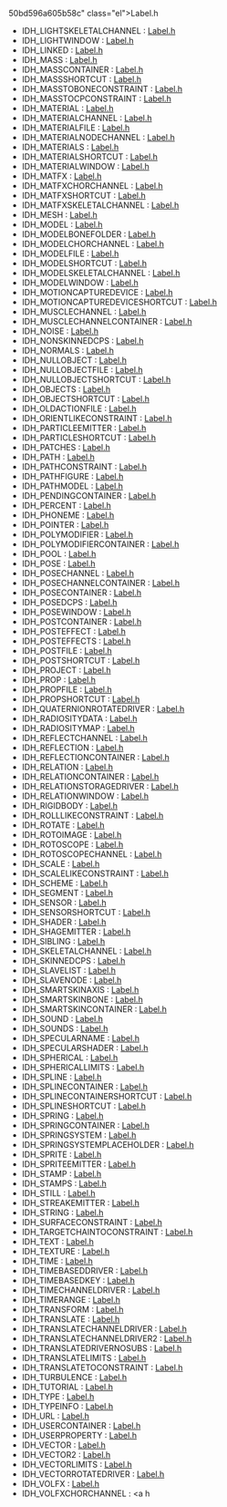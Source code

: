 50bd596a605b58c" class="el">Label.h</a>
- IDH_LIGHTSKELETALCHANNEL : <a href="Label_8h.md#bafdc523e4564cf61740fb752dc1c5ff" class="el">Label.h</a>
- IDH_LIGHTWINDOW : <a href="Label_8h.md#5f292581f09f7fdc3f6994bba93a836d" class="el">Label.h</a>
- IDH_LINKED : <a href="Label_8h.md#3c0abbed4966064e5e093d322c163026" class="el">Label.h</a>
- IDH_MASS : <a href="Label_8h.md#2b6331264b3c79f199a1e1a90de68af8" class="el">Label.h</a>
- IDH_MASSCONTAINER : <a href="Label_8h.md#8414a24ef0a22d49e094b148326bec61" class="el">Label.h</a>
- IDH_MASSSHORTCUT : <a href="Label_8h.md#834111dba4db4ca826c95768e67f4ad2" class="el">Label.h</a>
- IDH_MASSTOBONECONSTRAINT : <a href="Label_8h.md#c7dd94604f6d3521de369739fc509e16" class="el">Label.h</a>
- IDH_MASSTOCPCONSTRAINT : <a href="Label_8h.md#3b43a9c1c7cfd9c8ea5ad32affbd33a2" class="el">Label.h</a>
- IDH_MATERIAL : <a href="Label_8h.md#3bd632039340ff274747bc2a2b240636" class="el">Label.h</a>
- IDH_MATERIALCHANNEL : <a href="Label_8h.md#ced4d837bb3ada7bc37b220b20d8ee70" class="el">Label.h</a>
- IDH_MATERIALFILE : <a href="Label_8h.md#2ab0759777dbb30a079e9c476c5ee579" class="el">Label.h</a>
- IDH_MATERIALNODECHANNEL : <a href="Label_8h.md#dfe6c097673e0de710c5b2be871e91a6" class="el">Label.h</a>
- IDH_MATERIALS : <a href="Label_8h.md#1284c6d88795975cb132ef064159cdfe" class="el">Label.h</a>
- IDH_MATERIALSHORTCUT : <a href="Label_8h.md#7a502720ac35f40b583b3841fb568524" class="el">Label.h</a>
- IDH_MATERIALWINDOW : <a href="Label_8h.md#04fb708393ddb67e0678b2a72b74909b" class="el">Label.h</a>
- IDH_MATFX : <a href="Label_8h.md#f3d95c012194e4907045ab7a8a7b929c" class="el">Label.h</a>
- IDH_MATFXCHORCHANNEL : <a href="Label_8h.md#d92d89970ba66bf8191db8f47f746578" class="el">Label.h</a>
- IDH_MATFXSHORTCUT : <a href="Label_8h.md#4eb9e46c9ff74d3e500dfc9bf0c4860b" class="el">Label.h</a>
- IDH_MATFXSKELETALCHANNEL : <a href="Label_8h.md#d9dd438fffe44fad3709a751a25e40c3" class="el">Label.h</a>
- IDH_MESH : <a href="Label_8h.md#d13d495fb4bc9269884495aef3e8f842" class="el">Label.h</a>
- IDH_MODEL : <a href="Label_8h.md#4b511fc61d3925cb4fca3fd582caaa34" class="el">Label.h</a>
- IDH_MODELBONEFOLDER : <a href="Label_8h.md#1165556a19164d7d82778528119f851f" class="el">Label.h</a>
- IDH_MODELCHORCHANNEL : <a href="Label_8h.md#5a4a713c67f163cd7d83a400982ca250" class="el">Label.h</a>
- IDH_MODELFILE : <a href="Label_8h.md#60d361b6bc234f2a6cf521f3fab42212" class="el">Label.h</a>
- IDH_MODELSHORTCUT : <a href="Label_8h.md#6907206eae2458a7f3ab055f03693a9b" class="el">Label.h</a>
- IDH_MODELSKELETALCHANNEL : <a href="Label_8h.md#a79b5fbf14db1dc930fc46a8f3f32614" class="el">Label.h</a>
- IDH_MODELWINDOW : <a href="Label_8h.md#7f7bdb9cc6eae12bbb963a29cda854a8" class="el">Label.h</a>
- IDH_MOTIONCAPTUREDEVICE : <a href="Label_8h.md#8978e513d7f88dd7263801bc198a6f71" class="el">Label.h</a>
- IDH_MOTIONCAPTUREDEVICESHORTCUT : <a href="Label_8h.md#e638553d4e5ddd5b43548cd6f5cca50f" class="el">Label.h</a>
- IDH_MUSCLECHANNEL : <a href="Label_8h.md#903694cdf9445f8846497402a93bb695" class="el">Label.h</a>
- IDH_MUSCLECHANNELCONTAINER : <a href="Label_8h.md#f1b89d5849cd940c7428f0647dfccff7" class="el">Label.h</a>
- IDH_NOISE : <a href="Label_8h.md#47ed82521c42158844b0dbd5d93f24c1" class="el">Label.h</a>
- IDH_NONSKINNEDCPS : <a href="Label_8h.md#983444444c92936d8f24865137cdc4bd" class="el">Label.h</a>
- IDH_NORMALS : <a href="Label_8h.md#05bfea5de1603bfe15242c9608c86e70" class="el">Label.h</a>
- IDH_NULLOBJECT : <a href="Label_8h.md#f4774019361683a6d7112ab88a062c64" class="el">Label.h</a>
- IDH_NULLOBJECTFILE : <a href="Label_8h.md#13f29ceb410ed4af22d3ce9ed0f35759" class="el">Label.h</a>
- IDH_NULLOBJECTSHORTCUT : <a href="Label_8h.md#9ce1bc00427b86098e7b94f797706a60" class="el">Label.h</a>
- IDH_OBJECTS : <a href="Label_8h.md#3f50bf29936d3d35a3c60d51d69704df" class="el">Label.h</a>
- IDH_OBJECTSHORTCUT : <a href="Label_8h.md#dc66f638e20022db5595dc607ad99620" class="el">Label.h</a>
- IDH_OLDACTIONFILE : <a href="Label_8h.md#129dd0d6df342f33fa8bda55074d7fce" class="el">Label.h</a>
- IDH_ORIENTLIKECONSTRAINT : <a href="Label_8h.md#be7bff837057e063b429962d3203ba77" class="el">Label.h</a>
- IDH_PARTICLEEMITTER : <a href="Label_8h.md#89108583d2867da17c6c8942bc0354a9" class="el">Label.h</a>
- IDH_PARTICLESHORTCUT : <a href="Label_8h.md#eb7aed883289e4da211f2e2b18a2e15c" class="el">Label.h</a>
- IDH_PATCHES : <a href="Label_8h.md#f133bdb35e8388536625a304f90e982f" class="el">Label.h</a>
- IDH_PATH : <a href="Label_8h.md#08dc05f3fb1b46f0b041dbb280324bbc" class="el">Label.h</a>
- IDH_PATHCONSTRAINT : <a href="Label_8h.md#1ab9903b36f75f3d583a2895e146f755" class="el">Label.h</a>
- IDH_PATHFIGURE : <a href="Label_8h.md#f82ebb5901fd737285d3f5bb66e96f3b" class="el">Label.h</a>
- IDH_PATHMODEL : <a href="Label_8h.md#886ceda6c2250bfbe80ba906981d320d" class="el">Label.h</a>
- IDH_PENDINGCONTAINER : <a href="Label_8h.md#a73c54d50edc506dbdb05641ced2524c" class="el">Label.h</a>
- IDH_PERCENT : <a href="Label_8h.md#b75c1de21a7289bfb4400aea4610498f" class="el">Label.h</a>
- IDH_PHONEME : <a href="Label_8h.md#cead24a1322116422149c5aa2000a8e5" class="el">Label.h</a>
- IDH_POINTER : <a href="Label_8h.md#faf969609f42a4070393d3427a484d2c" class="el">Label.h</a>
- IDH_POLYMODIFIER : <a href="Label_8h.md#2e6e9a2a8201061ac3f8f08ff533a2ef" class="el">Label.h</a>
- IDH_POLYMODIFIERCONTAINER : <a href="Label_8h.md#4c752848ad9f2e837219550b1b1cf6a5" class="el">Label.h</a>
- IDH_POOL : <a href="Label_8h.md#fd372a11dbb02bb450125be5d5ca2005" class="el">Label.h</a>
- IDH_POSE : <a href="Label_8h.md#9271dae40bab94dea0206035038ae7ab" class="el">Label.h</a>
- IDH_POSECHANNEL : <a href="Label_8h.md#7145ad3d4741eba61cb65929b1221542" class="el">Label.h</a>
- IDH_POSECHANNELCONTAINER : <a href="Label_8h.md#f63ad453e39eb4785dee12d06fb8eab3" class="el">Label.h</a>
- IDH_POSECONTAINER : <a href="Label_8h.md#035f1ebaf03e5242625225ff7662e1ac" class="el">Label.h</a>
- IDH_POSEDCPS : <a href="Label_8h.md#13048fbf250795868ba3d46a6a108ae3" class="el">Label.h</a>
- IDH_POSEWINDOW : <a href="Label_8h.md#d5ee6229eb51b6706dc36a3b0222119f" class="el">Label.h</a>
- IDH_POSTCONTAINER : <a href="Label_8h.md#3251f2f2dd753c45cede251fe8db9abf" class="el">Label.h</a>
- IDH_POSTEFFECT : <a href="Label_8h.md#4b239e30b2034eabb0e61233b4b3764a" class="el">Label.h</a>
- IDH_POSTEFFECTS : <a href="Label_8h.md#d23e39c49b2442f0911f7c3c5a83715e" class="el">Label.h</a>
- IDH_POSTFILE : <a href="Label_8h.md#7801b4470c700e3a9ec69e6af8657a36" class="el">Label.h</a>
- IDH_POSTSHORTCUT : <a href="Label_8h.md#eb55a143031cd2f784b58a55e70f3275" class="el">Label.h</a>
- IDH_PROJECT : <a href="Label_8h.md#f9f015ffb5d1ec41211f0dfb7bd4d4e9" class="el">Label.h</a>
- IDH_PROP : <a href="Label_8h.md#8b465b5fbfe531486fce1bac44901447" class="el">Label.h</a>
- IDH_PROPFILE : <a href="Label_8h.md#87b274eabccedf0e1ae99c82d17d4ada" class="el">Label.h</a>
- IDH_PROPSHORTCUT : <a href="Label_8h.md#32e86822c04259a340691735090eb3d4" class="el">Label.h</a>
- IDH_QUATERNIONROTATEDRIVER : <a href="Label_8h.md#e30d25dba076cab9808984f90891b420" class="el">Label.h</a>
- IDH_RADIOSITYDATA : <a href="Label_8h.md#123400e3f8ecdbabcdf60e4e4cfb3f06" class="el">Label.h</a>
- IDH_RADIOSITYMAP : <a href="Label_8h.md#fd7d5a66dac8139b4047d59c2459bfcd" class="el">Label.h</a>
- IDH_REFLECTCHANNEL : <a href="Label_8h.md#735ea4251f5c2ed3c0c1ac01857587a1" class="el">Label.h</a>
- IDH_REFLECTION : <a href="Label_8h.md#399fe307c729e65cd55e5509ec828b90" class="el">Label.h</a>
- IDH_REFLECTIONCONTAINER : <a href="Label_8h.md#a526d13411a1ad77d8bd34ed7491a9c6" class="el">Label.h</a>
- IDH_RELATION : <a href="Label_8h.md#cbc8e2a8f4d8b3d4a1883e6a367d3ad0" class="el">Label.h</a>
- IDH_RELATIONCONTAINER : <a href="Label_8h.md#c12cdd4d474563a89dc3f2a329d82803" class="el">Label.h</a>
- IDH_RELATIONSTORAGEDRIVER : <a href="Label_8h.md#a8d44f4c89e5ea9016f523d883deccfb" class="el">Label.h</a>
- IDH_RELATIONWINDOW : <a href="Label_8h.md#88b167fe57f84bc8e0b0699da5b6a23f" class="el">Label.h</a>
- IDH_RIGIDBODY : <a href="Label_8h.md#75772053f41153ee9d63fe3fb01c17aa" class="el">Label.h</a>
- IDH_ROLLLIKECONSTRAINT : <a href="Label_8h.md#61529f93222c9b0477e47642839da023" class="el">Label.h</a>
- IDH_ROTATE : <a href="Label_8h.md#50da88d494bc183bd0ad6e315d4d3b11" class="el">Label.h</a>
- IDH_ROTOIMAGE : <a href="Label_8h.md#42e176dd7282ba9ca6d0378973fc02da" class="el">Label.h</a>
- IDH_ROTOSCOPE : <a href="Label_8h.md#a95ef720cd3106031706cb51ce3523b1" class="el">Label.h</a>
- IDH_ROTOSCOPECHANNEL : <a href="Label_8h.md#80ed7bba58377812062e175be28005cb" class="el">Label.h</a>
- IDH_SCALE : <a href="Label_8h.md#a0c818e96acebb7939d27bb37bd4b99e" class="el">Label.h</a>
- IDH_SCALELIKECONSTRAINT : <a href="Label_8h.md#28709a6484e54ad9a1c586ee61dbdacc" class="el">Label.h</a>
- IDH_SCHEME : <a href="Label_8h.md#ab7b45417fe19538cacfa9b9bfd6fb8e" class="el">Label.h</a>
- IDH_SEGMENT : <a href="Label_8h.md#8fe0fff02d93bd902089acc55270f897" class="el">Label.h</a>
- IDH_SENSOR : <a href="Label_8h.md#82cd25646f39333c38dd722e0d382f13" class="el">Label.h</a>
- IDH_SENSORSHORTCUT : <a href="Label_8h.md#276149ab90f3de23d5612d346cf61272" class="el">Label.h</a>
- IDH_SHADER : <a href="Label_8h.md#35eb7be41a73b1865227abf481b94390" class="el">Label.h</a>
- IDH_SHAGEMITTER : <a href="Label_8h.md#d953c20da848d8a485bde5e68eccf37c" class="el">Label.h</a>
- IDH_SIBLING : <a href="Label_8h.md#21c1bd81b0c1fa79ba0d141f6adc1aa7" class="el">Label.h</a>
- IDH_SKELETALCHANNEL : <a href="Label_8h.md#a9115cb23942a4b671576a51d1422663" class="el">Label.h</a>
- IDH_SKINNEDCPS : <a href="Label_8h.md#edfd7184845ccb5b087d42a8e42eee03" class="el">Label.h</a>
- IDH_SLAVELIST : <a href="Label_8h.md#de71390be8a121099b0b47b33c8faeaa" class="el">Label.h</a>
- IDH_SLAVENODE : <a href="Label_8h.md#4ed0edf7662c693e3a107652774a9de4" class="el">Label.h</a>
- IDH_SMARTSKINAXIS : <a href="Label_8h.md#ee742582136e151b0f142749799681d4" class="el">Label.h</a>
- IDH_SMARTSKINBONE : <a href="Label_8h.md#f3d8236a2fa8a03a07e98352add4e7b4" class="el">Label.h</a>
- IDH_SMARTSKINCONTAINER : <a href="Label_8h.md#ba80e9c66b5cdfa7ddae5ef0b6a5ed09" class="el">Label.h</a>
- IDH_SOUND : <a href="Label_8h.md#a41be4c8aa73a4e2fb6fd6d239d27ac0" class="el">Label.h</a>
- IDH_SOUNDS : <a href="Label_8h.md#c8df16321f8e72a0ddedaf35607923b8" class="el">Label.h</a>
- IDH_SPECULARNAME : <a href="Label_8h.md#fbdc199a04bedfd15ae80dd39629bdc6" class="el">Label.h</a>
- IDH_SPECULARSHADER : <a href="Label_8h.md#1d099f085dfd62b6639d5d2ac257001e" class="el">Label.h</a>
- IDH_SPHERICAL : <a href="Label_8h.md#fe7901d14d364ea2ca78d36a00bf1485" class="el">Label.h</a>
- IDH_SPHERICALLIMITS : <a href="Label_8h.md#0f3ee849e60e8a385e7ed432c6ff0b44" class="el">Label.h</a>
- IDH_SPLINE : <a href="Label_8h.md#ae4bca818fc85b0ad5aff01a0b5d2aa1" class="el">Label.h</a>
- IDH_SPLINECONTAINER : <a href="Label_8h.md#84a2196057f9d3cb4132d3da12e05283" class="el">Label.h</a>
- IDH_SPLINECONTAINERSHORTCUT : <a href="Label_8h.md#490facc59efe01b6dfcbe287d0b867d9" class="el">Label.h</a>
- IDH_SPLINESHORTCUT : <a href="Label_8h.md#7b4605dcdaf88065ae4d02be0672971c" class="el">Label.h</a>
- IDH_SPRING : <a href="Label_8h.md#782f52726d54a8071ec5907777bc5b92" class="el">Label.h</a>
- IDH_SPRINGCONTAINER : <a href="Label_8h.md#4e62de6cdd38fa724aab648fcc88043f" class="el">Label.h</a>
- IDH_SPRINGSYSTEM : <a href="Label_8h.md#c681952447ddc4f9a71290f080ca2f7a" class="el">Label.h</a>
- IDH_SPRINGSYSTEMPLACEHOLDER : <a href="Label_8h.md#e456cd47f806ce72a0e9fa1d406299bf" class="el">Label.h</a>
- IDH_SPRITE : <a href="Label_8h.md#69814c1c46af0fc6e33f16f11b779aa2" class="el">Label.h</a>
- IDH_SPRITEEMITTER : <a href="Label_8h.md#7f20531e04a23d6b004bd51bf6cbbabf" class="el">Label.h</a>
- IDH_STAMP : <a href="Label_8h.md#a0772cc64ed1db82094e853fb4bebf55" class="el">Label.h</a>
- IDH_STAMPS : <a href="Label_8h.md#ece3991099eba3fbb879db80440c9192" class="el">Label.h</a>
- IDH_STILL : <a href="Label_8h.md#0d22019127d11745a01225f1d9e41aec" class="el">Label.h</a>
- IDH_STREAKEMITTER : <a href="Label_8h.md#d2ce2797771ae54fabef87a4a795bb2d" class="el">Label.h</a>
- IDH_STRING : <a href="Label_8h.md#f491f805125582623d09b195f6c2f986" class="el">Label.h</a>
- IDH_SURFACECONSTRAINT : <a href="Label_8h.md#2d4282e113ff4609b39530707337d11f" class="el">Label.h</a>
- IDH_TARGETCHAINTOCONSTRAINT : <a href="Label_8h.md#c0f3d7aeac7fb079947ade6ade4b7dd9" class="el">Label.h</a>
- IDH_TEXT : <a href="Label_8h.md#5227323a38d5e34afb0ee2dc971494c7" class="el">Label.h</a>
- IDH_TEXTURE : <a href="Label_8h.md#ca68a8c05eb3eb32d84807944e143860" class="el">Label.h</a>
- IDH_TIME : <a href="Label_8h.md#dc5f1b9f3dca9e30da779a6a4f3cbe91" class="el">Label.h</a>
- IDH_TIMEBASEDDRIVER : <a href="Label_8h.md#4726c82f35fb03c7a1e20bf89ae78aba" class="el">Label.h</a>
- IDH_TIMEBASEDKEY : <a href="Label_8h.md#be63b61435386454b8bd1490a4fff7bd" class="el">Label.h</a>
- IDH_TIMECHANNELDRIVER : <a href="Label_8h.md#720b57f688290522fd250551e3644e69" class="el">Label.h</a>
- IDH_TIMERANGE : <a href="Label_8h.md#bed923bd55c176dfd030d1d955316b38" class="el">Label.h</a>
- IDH_TRANSFORM : <a href="Label_8h.md#d8ec028ae408c6a3192d25f49dd5e118" class="el">Label.h</a>
- IDH_TRANSLATE : <a href="Label_8h.md#df4da1a7e04ca853bc427189651001f2" class="el">Label.h</a>
- IDH_TRANSLATECHANNELDRIVER : <a href="Label_8h.md#cf2acf52c4dde8405b857ddcb9edde82" class="el">Label.h</a>
- IDH_TRANSLATECHANNELDRIVER2 : <a href="Label_8h.md#281338df9744975e224715ce2d0787aa" class="el">Label.h</a>
- IDH_TRANSLATEDRIVERNOSUBS : <a href="Label_8h.md#615de1a9d6edb9f2deb852e6b4670aa9" class="el">Label.h</a>
- IDH_TRANSLATELIMITS : <a href="Label_8h.md#8e0fb0e24013feea16fbc0f7fc2b8349" class="el">Label.h</a>
- IDH_TRANSLATETOCONSTRAINT : <a href="Label_8h.md#e493f78c1938ef64ce936f785b5f5922" class="el">Label.h</a>
- IDH_TURBULENCE : <a href="Label_8h.md#485aea1ee67541d1c5936b13bfac0d22" class="el">Label.h</a>
- IDH_TUTORIAL : <a href="Label_8h.md#5ca8c26709787144f7e51584ef8fe1de" class="el">Label.h</a>
- IDH_TYPE : <a href="Label_8h.md#4751512ce707b8f9315b94ea55394d74" class="el">Label.h</a>
- IDH_TYPEINFO : <a href="Label_8h.md#855e32f65b5f9d11603b71289cc91169" class="el">Label.h</a>
- IDH_URL : <a href="Label_8h.md#f2feda467e6b5acfe56302f3ec520d88" class="el">Label.h</a>
- IDH_USERCONTAINER : <a href="Label_8h.md#e9bfc28e2276519f39ca2520a129be1a" class="el">Label.h</a>
- IDH_USERPROPERTY : <a href="Label_8h.md#1e4dd40ddce5459d46a418f45bfa8d51" class="el">Label.h</a>
- IDH_VECTOR : <a href="Label_8h.md#fe0501fd0658f8d8c2b2ec7d9083d551" class="el">Label.h</a>
- IDH_VECTOR2 : <a href="Label_8h.md#c004c8def9328a1c5153dfd092c939a0" class="el">Label.h</a>
- IDH_VECTORLIMITS : <a href="Label_8h.md#e74ce62be504b146d0e2a8d3233ecfb2" class="el">Label.h</a>
- IDH_VECTORROTATEDRIVER : <a href="Label_8h.md#44440b603864d77c4b65dec1e89b3711" class="el">Label.h</a>
- IDH_VOLFX : <a href="Label_8h.md#7d8a0e3e19330e0b5c3eacb318df958a" class="el">Label.h</a>
- IDH_VOLFXCHORCHANNEL : <a h